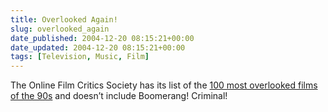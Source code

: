 ```yaml
---
title: Overlooked Again!
slug: overlooked_again
date_published: 2004-12-20 08:15:21+00:00
date_updated: 2004-12-20 08:15:21+00:00
tags: [Television, Music, Film]
---
```

The Online Film Critics Society has its list of the [100 most overlooked films of the 90s](http://ofcs.rottentomatoes.com/pages/pr/1990overlooked) and doesn’t include Boomerang! Criminal!
